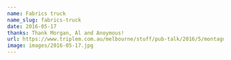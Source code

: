```yaml
---
name: Fabrics truck
name_slug: fabrics-truck
date: 2016-05-17
thanks: Thank Morgan, Al and Anoymous!
url: https://www.triplem.com.au/melbourne/stuff/pub-talk/2016/5/montague-street-bridge-claims-another-victim/
image: images/2016-05-17.jpg
---
```

